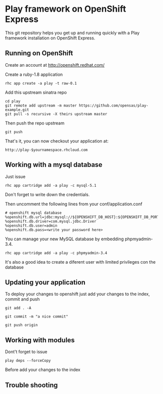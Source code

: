 Play framework on OpenShift Express
============================

This git repository helps you get up and running quickly with a Play framework installation
on OpenShift Express.


Running on OpenShift
----------------------------

Create an account at http://openshift.redhat.com/

Create a ruby-1.8 application

    rhc app create -a play -t raw-0.1

Add this upstream sinatra repo

    cd play
    git remote add upstream -m master https://github.com/opensas/play-example.git
    git pull -s recursive -X theirs upstream master
    
Then push the repo upstream

    git push

That's it, you can now checkout your application at:

    http://play-$yournamespace.rhcloud.com

Working with a mysql database
----------------------------

Just issue

    rhc app cartridge add -a play -c mysql-5.1

Don't forget to write down the credentials.

Then uncomment the following lines from your conf/application.conf

    # openshift mysql database
    %openshift.db.url=jdbc:mysql://${OPENSHIFT_DB_HOST}:${OPENSHIFT_DB_PORT}/${OPENSHIFT_APP_NAME}
    %openshift.db.driver=com.mysql.jdbc.Driver
    %openshift.db.user=admin
    %openshift.db.pass=<write your password here>

You can manage your new MySQL database by embedding phpmyadmin-3.4.

    rhc app cartridge add -a play -c phpmyadmin-3.4

It's also a good idea to create a diferent user with limited privileges con the database

Updating your application
----------------------------

To deploy your changes to openshift just add your changes to the index, commit and push

    git add . -A

    git commit -m "a nice commit"

    git push origin

Working with modules
----------------------------

Dont't forget to issue 

    play deps --forceCopy

Before add your changes to the index

Trouble shooting
----------------------------

